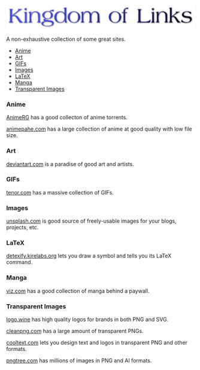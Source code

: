 <p align="center">
  <img src="/images/logo.png" />
</p>

A non-exhaustive collection of some great sites.

- [Anime](#anime)
- [Art](#art)
- [GIFs](#gifs)
- [Images](#images)
- [LaTeX](#latex)
- [Manga](#manga)
- [Transparent Images](#transparent-images)

### Anime

[AnimeRG](https://animereleasegroup.blogspot.com/p/main.html) has a good collecton of anime torrents.

[animepahe.com](animepahe.com) has a large collection of anime at good quality with low file size.

### Art

[deviantart.com](https://www.deviantart.com/) is a paradise of good art and artists.

### GIFs

[tenor.com](https://tenor.com/) has a massive collection of GIFs.

### Images

[unsplash.com](https://unsplash.com/) is good source of freely-usable images for your blogs, projects, etc.

### LaTeX

[detexify.kirelabs.org](http://detexify.kirelabs.org/classify.html) lets you draw a symbol and tells you its LaTeX command.

### Manga

[viz.com](https://www.viz.com/) has a good collection of manga behind a paywall.

### Transparent Images

[logo.wine](https://logo.wine/) has high quality logos for brands in both PNG and SVG.

[cleanpng.com](https://cleanpng.com/) has a large amount of transparent PNGs.

[cooltext.com](https://cooltext.com/) lets you design text and logos in transparent PNG and other formats.

[pngtree.com](https://pngtree.com/) has millions of images in PNG and AI formats.
